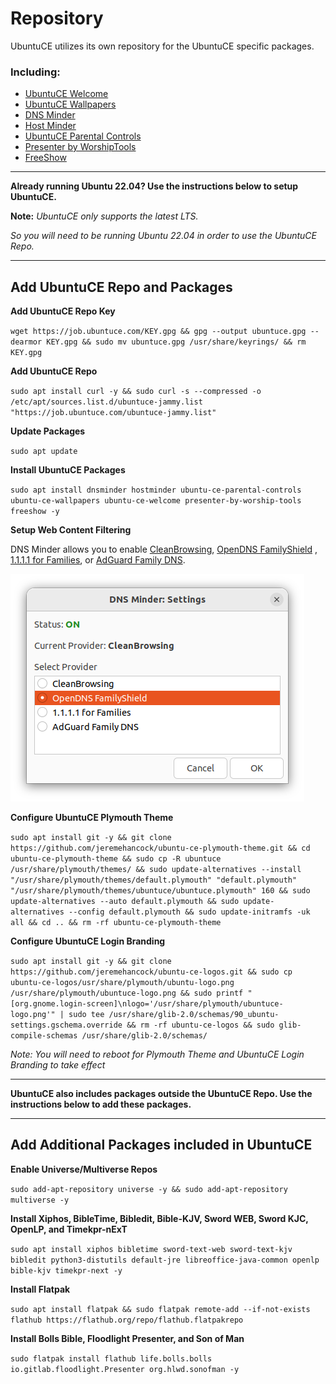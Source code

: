 # Repository

UbuntuCE utilizes its own repository for the UbuntuCE specific packages.

### Including:
- [UbuntuCE Welcome](https://github.com/jeremehancock/ubuntu-ce-welcome#readme)
- [UbuntuCE Wallpapers](https://github.com/jeremehancock/ubuntu-ce-wallpapers#readme)
- [DNS Minder](https://github.com/jeremehancock/dnsminder#readme)
- [Host Minder](https://github.com/jeremehancock/hostminder#readme)
- [UbuntuCE Parental Controls](https://github.com/jeremehancock/ubuntu-ce-parental-controls#readme)
- [Presenter by WorshipTools](https://github.com/jeremehancock/presenter-by-worship-tools#readme)
- [FreeShow](https://freeshow.app)

--- 

**Already running Ubuntu 22.04? Use the instructions below to setup UbuntuCE.**

**Note:** *UbuntuCE only supports the latest LTS.* 

*So you will need to be running Ubuntu 22.04 in order to use the UbuntuCE Repo.*

---

## Add UbuntuCE Repo and Packages

**Add UbuntuCE Repo Key**

`wget https://job.ubuntuce.com/KEY.gpg && gpg --output ubuntuce.gpg --dearmor KEY.gpg && sudo mv ubuntuce.gpg /usr/share/keyrings/ && rm KEY.gpg`

**Add UbuntuCE Repo**

`sudo apt install curl -y && sudo curl -s --compressed -o /etc/apt/sources.list.d/ubuntuce-jammy.list "https://job.ubuntuce.com/ubuntuce-jammy.list"`

**Update Packages**

`sudo apt update`

**Install UbuntuCE Packages**

`sudo apt install dnsminder hostminder ubuntu-ce-parental-controls ubuntu-ce-wallpapers ubuntu-ce-welcome presenter-by-worship-tools freeshow -y`

**Setup Web Content Filtering**

DNS Minder allows you to enable [CleanBrowsing](https://cleanbrowsing.org/), [OpenDNS FamilyShield](https://www.opendns.com/setupguide/#familyshield) , [1.1.1.1 for Families](https://blog.cloudflare.com/introducing-1-1-1-1-for-families/), or [AdGuard Family DNS](https://adguard-dns.io/en/public-dns.html).

![DNS Minder](https://raw.githubusercontent.com/jeremehancock/docs.ubuntuce.com-content/main/pages/assets/images/dnsminder-job.png)

**Configure UbuntuCE Plymouth Theme**

`sudo apt install git -y && git clone https://github.com/jeremehancock/ubuntu-ce-plymouth-theme.git && cd ubuntu-ce-plymouth-theme && sudo cp -R ubuntuce /usr/share/plymouth/themes/ && sudo update-alternatives --install "/usr/share/plymouth/themes/default.plymouth" "default.plymouth" "/usr/share/plymouth/themes/ubuntuce/ubuntuce.plymouth" 160 && sudo update-alternatives --auto default.plymouth && sudo update-alternatives --config default.plymouth && sudo update-initramfs -uk all && cd .. && rm -rf ubuntu-ce-plymouth-theme`

**Configure UbuntuCE Login Branding**

`sudo apt install git -y && git clone https://github.com/jeremehancock/ubuntu-ce-logos.git && sudo cp ubuntu-ce-logos/usr/share/plymouth/ubuntu-logo.png /usr/share/plymouth/ubuntuce-logo.png && sudo printf "[org.gnome.login-screen]\nlogo='/usr/share/plymouth/ubuntuce-logo.png'" | sudo tee /usr/share/glib-2.0/schemas/90_ubuntu-settings.gschema.override && rm -rf ubuntu-ce-logos && sudo glib-compile-schemas /usr/share/glib-2.0/schemas/`

*Note: You will need to reboot for Plymouth Theme and UbuntuCE Login Branding to take effect*

---

**UbuntuCE also includes packages outside the UbuntuCE Repo. Use the instructions below to add these packages.**

---

## Add Additional Packages included in UbuntuCE

**Enable Universe/Multiverse Repos**

`sudo add-apt-repository universe -y && sudo add-apt-repository multiverse -y`

**Install Xiphos, BibleTime, Bibledit, Bible-KJV, Sword WEB, Sword KJC, OpenLP, and Timekpr-nExT**

`sudo apt install xiphos bibletime sword-text-web sword-text-kjv bibledit python3-distutils default-jre libreoffice-java-common openlp bible-kjv timekpr-next -y`

**Install Flatpak**

`sudo apt install flatpak && sudo flatpak remote-add --if-not-exists flathub https://flathub.org/repo/flathub.flatpakrepo`

**Install Bolls Bible, Floodlight Presenter, and Son of Man**

`sudo flatpak install flathub life.bolls.bolls io.gitlab.floodlight.Presenter org.hlwd.sonofman -y`